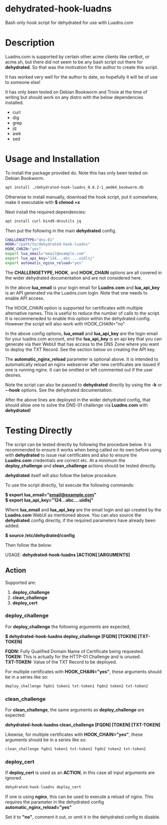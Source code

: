 # dehydrated-hook-luadns
Bash only hook script for dehydrated for use with Luadns.com

# Description
Luadns.com is supported by certain other acme clients like certbot,
or acme.sh, but there did not seem to be any bash script out there
for **dehydrated**. So that was the motivation for the author to
create this script.

It has worked very well for the author to date, so hopefully it will be
of use to someone else!

It has only been tested on Debian Bookworm and Trixie at the time of writing
but should work on any distro with the below dependencies installed.

* curl   
* dig   
* grep   
* jq   
* awk   
* sed   

# Usage and Installation
To install the package provided do. Note this has only been tested on Debian
Bookworm.
```bash
apt install ./dehydrated-hook-luadns_0.8.2-1_amd64_bookworm.db
```

Otherwise to install manually, download the hook script, put it somewhere, make it
executable with **$ chmod +x**

Next install the required dependencies:
```bash
apt install curl bind9-dnsutils jq
```

Then put the following in the
main **dehydrated** config.

```bash
CHALLENGETYPE="dns-01" 
HOOK="/path/to/dehydrated-hook-luadns"   
HOOK_CHAIN="yes"
export lua_email="email@example.com"
export lua_api_key="124...abc....uidlsj"  
export automatic_nginx_reload="yes" 
```

The **CHALLENGETYPE, HOOK**, and **HOOK_CHAIN** options are all
covered in the wider dehydrated documentation and are not
considered here.

In the above **lua_email** is your login email for **Luadns.com** and **lua_api_key** is an
API generated via the Luadns.com login. Note that one needs to enable API access.

The HOOK_CHAIN option is supported for certificates with
multiple alternative names. This is useful to reduce the
number of calls to the script. It is recommeneded to enable
this option within the dehydrated config. However the script
will also work with HOOK_CHAIN="no"

In the above config options, **lua_email** and **lua_api_key**
are the login email for your luadns.com account, and the
**lua_api_key** is an api key that you can generate via
their WebUI that has access to the DNS Zone where you want
to deploy the TXT Record. See the section below on creating
the API key.

The **automatic_nginx_reload** parameter is optional above.
It is intended to automatically reload an nginx webserver
after new certificates are issued if one is running nginx.
It can be omitted or left commented out if the user desires.

Note the script can also be passed to **dehydrated** directly
by using the **-k** or **\--hook** options. See the dehydrated documentation.

After the above lines are deployed in the wider dehydrated
config, that should allow one to solve the DNS-01 challenge
via **Luadns.com** with **dehydrated**!

# Testing Directly
The script can be tested directly by following the procedure below.
It is recommended to ensure it works when being called on its own
before using with **dehydrated** to issue real certificates and also
to ensure the **Luadns.com** credentials are correct etc. At a minimum
the **deploy_challenge** and **clean_challenge** actions should be
tested directly.

**dehydrated** itself will also follow the below procedure.

To use the script directly, 1st execute the following commands:

**$ export lua_email="email@example.com"**   
**$ export lua_api_key="124...abc....uidlsj"**    

Where **lua_email** and **lua_api_key** are the email login and
api created by the **Luadns.com** WebUI as mentioned above. You can also 
source the **dehydrated** config directly, if the required parameters have
already been added.

**$ source /etc/dehydrated/config**

Then follow the below:

USAGE: **dehydrated-hook-luadns \[ACTION\]  \[ARGUMENTS\]**

## Action

Supported are:

1. **deploy_challenge**    
2. **clean_challenge**   
3. **deploy_cert**    

### deploy\_challenge
For **deploy_challenge** the following arguments are expected,

**$ dehydrated-hook-luadns deploy_challenge \[FQDN\] \[TOKEN\] \[TXT-TOKEN\]**

**FQDN:** Fully Qualified Domain Name of Certificate being requested.   
**TOKEN:** This is actually for the HTTP-01 Challenge and is unused.   
**TXT-TOKEN:** Value of the TXT Record to be deployed.   

For multiple certificates with **HOOK_CHAIN="yes"**, these
arguments should be in a series like so:     

```bash
deploy_challenge fqdn1 token1 txt-token1 fqdn2 token2 txt-token2
```

### clean\_challenge
For **clean_challenge**, the same arguments as **deploy_challenge**
are expected:

**dehydrated-hook-luadns clean_challenge \[FQDN\] \[TOKEN\] \[TXT-TOKEN\]**

Likewise, for multiple certificates with **HOOK_CHAIN=\"yes\"**, these
arguments should be in a series like so:     

```bash
clean_challenge fqdn1 token1 txt-token1 fqdn2 token2 txt-token2
```

### deploy\_cert
If **deploy_cert** is used as an **ACTION**, in this case
all input arguments are ignored.

```bash
dehydrated-hook-luadns deploy_cert
```

If one is using **nginx**, this can be used to execute a reload of
nginx. This requires the parameter in the dehydrated config
**automatic_nginx_reload="yes"**

Set it to **\"no\"**, comment it out, or omit it in the dehydrated
config to disable.

